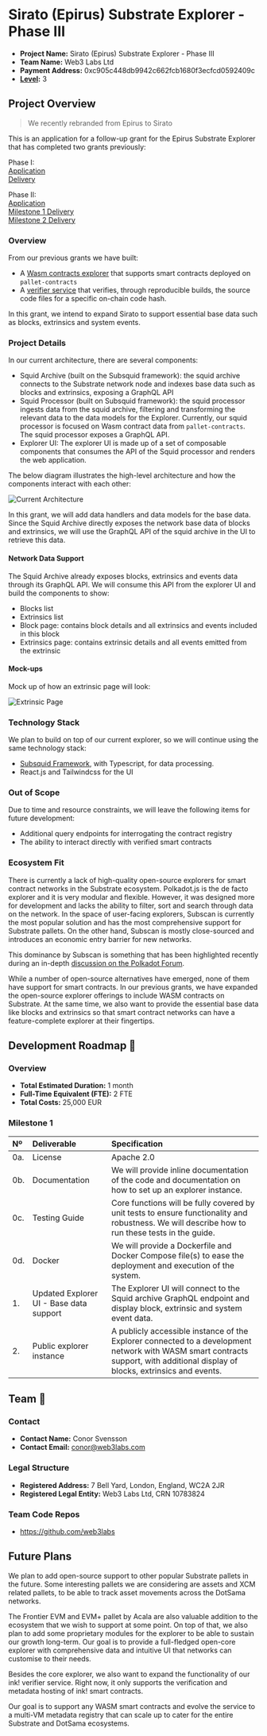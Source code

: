 # Sirato (Epirus) Substrate Explorer - Phase III

-   **Project Name:** Sirato (Epirus) Substrate Explorer - Phase III
-   **Team Name:** Web3 Labs Ltd
-   **Payment Address:** 0xc905c448db9942c662fcb1680f3ecfcd0592409c
-   **[Level](https://github.com/w3f/Grants-Program/tree/master#level_slider-levels):** 3

## Project Overview

> We recently rebranded from Epirus to Sirato

This is an application for a follow-up grant for the Epirus Substrate Explorer that has completed two grants previously:

Phase I:
<br />
[Application](https://github.com/w3f/Grants-Program/blob/master/applications/epirus_substrate_explorer.md)
<br />
[Delivery](https://github.com/w3f/Grant-Milestone-Delivery/pull/527)

Phase II:
<br />
[Application](https://github.com/w3f/Grants-Program/blob/master/applications/epirus_substrate_phase_2.md)
<br />
[Milestone 1 Delivery](https://github.com/w3f/Grant-Milestone-Delivery/pull/652)
<br />
[Milestone 2 Delivery](https://github.com/w3f/Grant-Milestone-Delivery/pull/742)

### Overview

From our previous grants we have built:
- A [Wasm contracts explorer](https://substrate.sirato.xyz/) that supports smart contracts deployed on `pallet-contracts`
- A [verifier service](https://github.com/web3labs/ink-verifier-server) that verifies, through reproducible builds, the source code files for a specific on-chain code hash.

In this grant, we intend to expand Sirato to support essential base data such as blocks, extrinsics and system events. 

### Project Details

In our current architecture, there are several components:

- Squid Archive (built on the Subsquid framework): the squid archive connects to the Substrate network node and indexes base data such as blocks and extrinsics, exposing a GraphQL API 
- Squid Processor (built on Subsquid framework): the squid processor ingests data from the squid archive, filtering and transforming the relevant data to the data models for the Explorer. Currently, our squid processor is focused on Wasm contract data from `pallet-contracts`. The squid processor exposes a GraphQL API.
- Explorer UI: The explorer UI is made up of a set of composable components that consumes the API of the Squid processor and renders the web application.

The below diagram illustrates the high-level architecture and how the components interact with each other:

![Current Architecture](https://drive.google.com/uc?id=1BVgvcQPCwGa3BJyD__z-wXKgzyt9mBbG)

In this grant, we will add data handlers and data models for the base data. Since the Squid Archive directly exposes the network base data of blocks and extrinsics, we will use the GraphQL API of the squid archive in the UI to retrieve this data. 

#### **Network Data Support**

The Squid Archive already exposes blocks, extrinsics and events data through its GraphQL API. We will consume this API from the explorer UI and build the components to show:

- Blocks list
- Extrinsics list
- Block page: contains block details and all extrinsics and events included in this block
- Extrinsics page: contains extrinsic details and all events emitted from the extrinsic

#### Mock-ups

Mock up of how an extrinsic page will look:

![Extrinsic Page](https://drive.google.com/uc?id=112GANJWuaxcFJBbhS6-I9ubGMfi9pV-N)

### Technology Stack

We plan to build on top of our current explorer, so we will continue using the same technology stack:
- [Subsquid Framework](https://www.subsquid.io/), with Typescript, for data processing.
- React.js and Tailwindcss for the UI

### Out of Scope

Due to time and resource constraints, we will leave the following items for future development:
- Additional query endpoints for interrogating the contract registry
- The ability to interact directly with verified smart contracts

### Ecosystem Fit

There is currently a lack of high-quality open-source explorers for smart contract networks in the Substrate ecosystem. Polkadot.js is the de facto explorer and it is very modular and flexible. However, it was designed more for development and lacks the ability to filter, sort and search through data on the network. In the space of user-facing explorers, Subscan is currently the most popular solution and has the most comprehensive support for Substrate pallets. On the other hand, Subscan is mostly close-sourced and introduces an economic entry barrier for new networks. 

This dominance by Subscan is something that has been highlighted recently during an in-depth [discussion on the Polkadot Forum](https://forum.polkadot.network/t/subscan-ought-to-change-its-business-model-or-be-replaced/2357). 

While a number of open-source alternatives have emerged, none of them have support for smart contracts. In our previous grants, we have expanded the open-source explorer offerings to include WASM contracts on Substrate. At the same time, we also want to provide the essential base data like blocks and extrinsics so that smart contract networks can have a feature-complete explorer at their fingertips.

## Development Roadmap :nut_and_bolt:

### Overview

-   **Total Estimated Duration:** 1 month
-   **Full-Time Equivalent (FTE):** 2 FTE
-   **Total Costs:** 25,000 EUR

### Milestone 1

| Nº  | Deliverable | Specification
| :-- | :--         | :--
| 0a. | License     | Apache 2.0
| 0b. | Documentation | We will provide inline documentation of the code and documentation on how to set up an explorer instance.
| 0c. | Testing Guide | Core functions will be fully covered by unit tests to ensure functionality and robustness. We will describe how to run these tests in the guide.
| 0d. | Docker        | We will provide a Dockerfile and Docker Compose file(s) to ease the deployment and execution of the system.
| 1.  | Updated Explorer UI - Base data support | The Explorer UI will connect to the Squid archive GraphQL endpoint and display block, extrinsic and system event data.
| 2.  | Public explorer instance | A publicly accessible instance of the Explorer connected to a development network with WASM smart contracts support, with additional display of blocks, extrinsics and events.

## Team :busts_in_silhouette:

### Contact

-   **Contact Name:** Conor Svensson
-   **Contact Email:** [conor@web3labs.com](mailto:conor@web3labs.com) 
    
### Legal Structure

-   **Registered Address:** 7 Bell Yard, London, England, WC2A 2JR
-   **Registered Legal Entity:** Web3 Labs Ltd, CRN 10783824

### Team Code Repos

- https://github.com/web3labs

## Future Plans

We plan to add open-source support to other popular Substrate pallets in the future. Some interesting pallets we are considering are assets and XCM related pallets, to be able to track asset movements across the DotSama networks. 

The Frontier EVM and EVM+ pallet by Acala are also valuable addition to the ecosystem that we wish to support at some point. On top of that, we also plan to add some proprietary modules for the explorer to be able to sustain our growth long-term. Our goal is to provide a full-fledged open-core explorer with comprehensive data and intuitive UI that networks can customise to their needs.

Besides the core explorer, we also want to expand the functionality of our ink! verifier service. Right now, it only supports the verification and metadata hosting of ink! smart contracts. 

Our goal is to support any WASM smart contracts and evolve the service to a multi-VM metadata registry that can scale up to cater for the entire Substrate and DotSama ecosystems.

